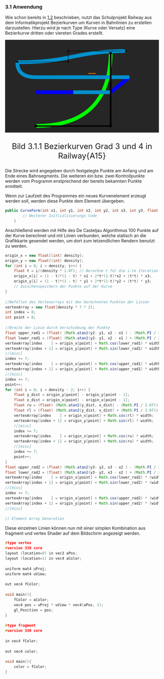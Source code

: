 ### 3.1 Anwendung

Wie schon bereits in [1.2](../chapter_1/WoFindetManBezierkurven.md) beschrieben, nutzt das Schulprojekt Railway aus dem Informatikprojekt Bezierkurven um Kurven in Bahnlinien zu erstellen darzustellen. Hierzu wird je nach Type (Kurve oder Versatz) eine Bezierkurve dritten oder viereten Grades erstellt. 

![Bezierkurve 3ten und 4ten Grades in Railway](../img/RailwayBezierPoints.png)
<p style="text-align: center; font-size: 1.6rem;">Bild 3.1.1 Bezierkurven Grad 3 und 4 in Railway{A15}</p>

Die Strecke wird angegeben durch festgelegte Punkte am Anfang und am Ende eines Bahnsegments. Die weiteren ein bzw. zwei Kontrollpunkte werden vom Programm enstprechend der bereits bekannten Punkte ermittelt.

Wenn zur Laufzeit des Programmes ein neues Kurvenelement erzeugt werden soll, werden diese Punkte dem Element übergeben.
```java
public CurveForm(int x1, int y1, int x2, int y2, int x3, int y3, float width, Color color) {
        // Weiterer Initlialisierungs Code
    }
```

Anschließend werden mit Hilfe des De Casteljau Algorithmus 100 Punkte auf der Kurve berechnet und mit Linien verbunden, welche statisch an die Grafikkarte gesendet werden, um dort zum letzendlichen Rendern benutzt zu werden.

```java
origin_x = new float[(int) density];
origin_y = new float[(int) density];
for (int i = 0; i < density; i++) {
    float t = i/(density * 1.0f); // Berechne t für die i-te Iteration
    origin_x[i] = (1 - t)*(1 - t) * x1 + 2*t*(1-t)*x2 + (t*t) * x3; 
    origin_y[i] = (1 - t)*(1 - t) * y1 + 2*t*(1-t)*y2 + (t*t) * y3;
    // Zwischenspeichern der Punkte auf der Kurve
}

//Befüllen des Vertexarrays mit den berechneten Punkten der Linien
vertexArray = new float[density * 7 * 2];
int index = 0;
int point = 0;

//Breite der Linie durch Verschiebung der Punkte
float upper_rad1 = (float) (Math.atan2(y2- y1, x2 - x1 ) - (Math.PI / 20f));
float lower_rad1 = (float) (Math.atan2(y2- y1, x2 - x1 ) + (Math.PI / 20f));
vertexArray[index    ] = origin_x[point] + Math.cos(lower_rad1) * width;
vertexArray[index + 1] = origin_y[point] + Math.sin(lower_rad1) * width;
//[misc]
index += 7;
vertexArray[index    ] = origin_x[point] + Math.cos(upper_rad1) * width;
vertexArray[index + 1] = origin_y[point] + Math.sin(upper_rad1) * width;
//[misc]
index += 7;
point++;
for (int i = 0; i < density - 2; i++) {
    float y_dist = origin_y[point] - origin_y[point - 1];
    float x_dist = origin_x[point] - origin_x[point - 1];
    float ru = (float) (Math.atan2(y_dist, x_dist) - (Math.PI / 2.0f));
    float rl = (float) (Math.atan2(y_dist, x_dist) + (Math.PI / 2.0f));
    vertexArray[index    ] = origin_x[point] + Math.cos(rl) * width;
    vertexArray[index + 1] = origin_y[point] + Math.sin(rl) * width;
    //[misc]
    index += 7;
    vertexArray[index    ] = origin_x[point] + Math.cos(ru) * width;
    vertexArray[index + 1] = origin_y[point] + Math.sin(ru) * width;
    //[misc]
    index += 7;
    point++;
}
float upper_rad2 = (float) (Math.atan2(y3- y2, x3 - x2 ) - (Math.PI / 20f));
float lower_rad2 = (float) (Math.atan2(y3- y2, x3 - x2 ) + (Math.PI / 20f));
vertexArray[index    ] = origin_x[point] + Math.cos(lower_rad2) * (width/ 2.0f);
vertexArray[index + 1] = origin_y[point] + Math.sin(lower_rad2) * (width/ 2.0f);
//[misc]
index += 7;
vertexArray[index    ] = origin_x[point] + Math.cos(upper_rad2) * (width/ 2.0f);
vertexArray[index + 1] = origin_y[point] + Math.sin(upper_rad2) * (width/ 2.0f);
//[misc]

// Element Array Generation
```

Diese einzelnen Linien können nun mit einer simplen Kombination aus fragment und vertex Shader auf dem Bildschirm angezeigt werden.

```cpp
#type vertex
#version 330 core
layout (location=0) in vec3 aPos;
layout (location=1) in vec4 aColor;

uniform mat4 uProj;
uniform mat4 uView;

out vec4 fColor;

void main(){
    fColor = aColor;
    vec4 pos = uProj * uView * vec4(aPos, 1);
    gl_Position = pos;
}

#type fragment
#version 330 core

in vec4 fColor;

out vec4 color;

void main(){
    color = fColor;
}
```